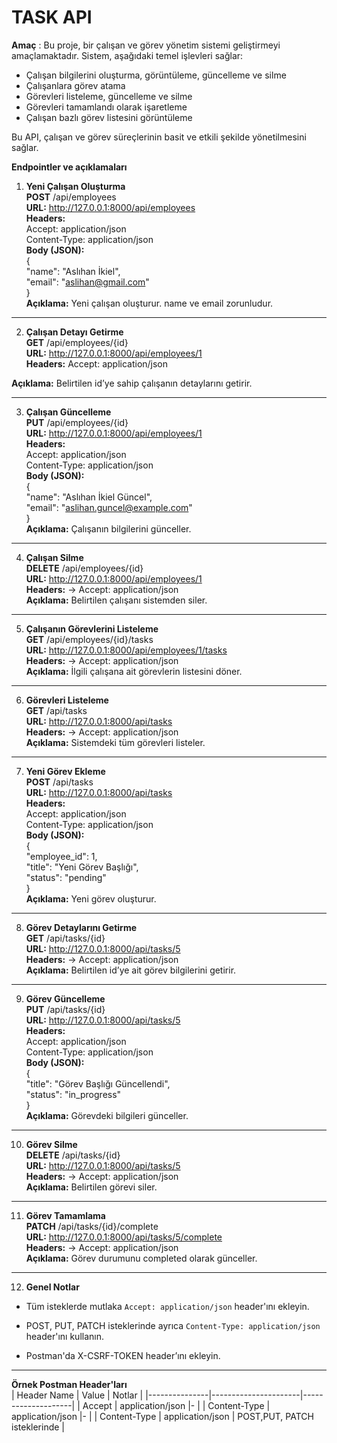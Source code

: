 # TASK API

**Amaç** :
Bu proje, bir çalışan ve görev yönetim sistemi geliştirmeyi amaçlamaktadır. Sistem, aşağıdaki temel işlevleri sağlar:

- Çalışan bilgilerini oluşturma, görüntüleme, güncelleme ve silme  
- Çalışanlara görev atama  
- Görevleri listeleme, güncelleme ve silme  
- Görevleri tamamlandı olarak işaretleme  
- Çalışan bazlı görev listesini görüntüleme  

Bu API, çalışan ve görev süreçlerinin basit ve etkili şekilde yönetilmesini sağlar.


**Endpointler ve açıklamaları**

1) **Yeni Çalışan Oluşturma**  
**POST** /api/employees  
**URL:** http://127.0.0.1:8000/api/employees  
**Headers:**  
Accept: application/json  
Content-Type: application/json  
**Body (JSON):**  
{  
  "name": "Aslıhan İkiel",  
  "email": "aslihan@gmail.com"  
}  
**Açıklama:** Yeni çalışan oluşturur. name ve email zorunludur.

---

2) **Çalışan Detayı Getirme**  
**GET** /api/employees/{id}  
**URL:** http://127.0.0.1:8000/api/employees/1  
**Headers:**   Accept: application/json  

**Açıklama:** Belirtilen id’ye sahip çalışanın detaylarını getirir.

---

3) **Çalışan Güncelleme**  
**PUT** /api/employees/{id}  
**URL:** http://127.0.0.1:8000/api/employees/1  
**Headers:**  
Accept: application/json  
Content-Type: application/json  
**Body (JSON):**  
{  
  "name": "Aslıhan İkiel Güncel",  
  "email": "aslihan.guncel@example.com"  
}  
**Açıklama:** Çalışanın bilgilerini günceller.

---

4) **Çalışan Silme**  
**DELETE** /api/employees/{id}  
**URL:** http://127.0.0.1:8000/api/employees/1  
**Headers:**  -> Accept: application/json  
**Açıklama:** Belirtilen çalışanı sistemden siler.

---

5) **Çalışanın Görevlerini Listeleme**  
**GET** /api/employees/{id}/tasks  
**URL:** http://127.0.0.1:8000/api/employees/1/tasks  
**Headers:**  -> Accept: application/json  
**Açıklama:** İlgili çalışana ait görevlerin listesini döner.

---

6) **Görevleri Listeleme**  
**GET** /api/tasks  
**URL:** http://127.0.0.1:8000/api/tasks  
**Headers:**  -> Accept: application/json  
**Açıklama:** Sistemdeki tüm görevleri listeler.

---

7) **Yeni Görev Ekleme**  
**POST** /api/tasks  
**URL:** http://127.0.0.1:8000/api/tasks  
**Headers:**  
Accept: application/json  
Content-Type: application/json  
**Body (JSON):**  
{  
  "employee_id": 1,  
  "title": "Yeni Görev Başlığı",  
  "status": "pending"  
}  
**Açıklama:** Yeni görev oluşturur.

---

8) **Görev Detaylarını Getirme**  
**GET** /api/tasks/{id}  
**URL:** http://127.0.0.1:8000/api/tasks/5  
**Headers:**  -> Accept: application/json  
**Açıklama:** Belirtilen id’ye ait görev bilgilerini getirir.

---

9) **Görev Güncelleme**  
**PUT** /api/tasks/{id}  
**URL:** http://127.0.0.1:8000/api/tasks/5  
**Headers:**  
Accept: application/json  
Content-Type: application/json  
**Body (JSON):**  
{  
  "title": "Görev Başlığı Güncellendi",  
  "status": "in_progress"  
}  
**Açıklama:** Görevdeki bilgileri günceller.

---

10) **Görev Silme**  
**DELETE** /api/tasks/{id}  
**URL:** http://127.0.0.1:8000/api/tasks/5  
**Headers:**  -> Accept: application/json  
**Açıklama:** Belirtilen görevi siler.

---

11) **Görev Tamamlama**  
**PATCH** /api/tasks/{id}/complete  
**URL:** http://127.0.0.1:8000/api/tasks/5/complete  
**Headers:** -> Accept: application/json  
**Açıklama:** Görev durumunu completed olarak günceller.

---

12) **Genel Notlar**  
- Tüm isteklerde mutlaka `Accept: application/json` header'ını ekleyin.  
- POST, PUT, PATCH isteklerinde ayrıca `Content-Type: application/json` header'ını kullanın.  

- Postman'da X-CSRF-TOKEN header’ını ekleyin.
---

**Örnek Postman Header'ları**  
| Header Name   | Value                | Notlar             |
|---------------|----------------------|--------------------|
| Accept        | application/json     |- |
| Content-Type  | application/json     |- |
| Content-Type  | application/json     | POST,PUT, PATCH isteklerinde |

